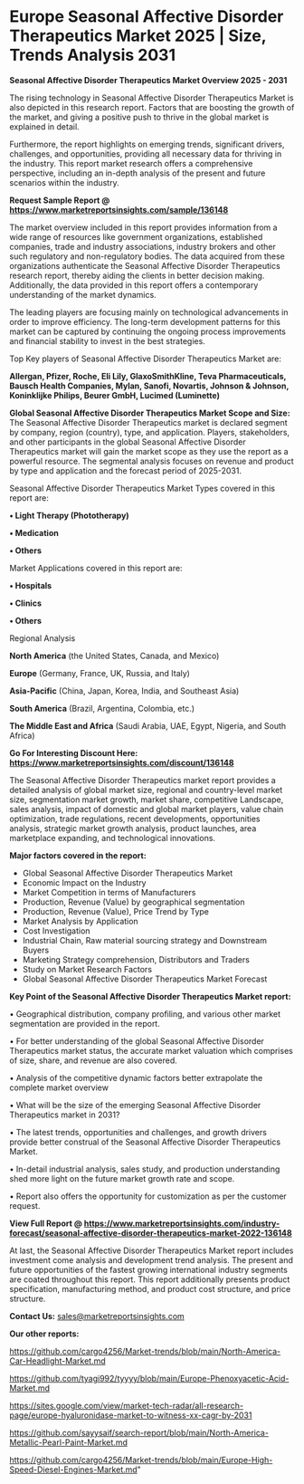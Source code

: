  # Europe Seasonal Affective Disorder Therapeutics Market 2025 | Size, Trends Analysis 2031

<Strong> Seasonal Affective Disorder Therapeutics Market Overview 2025 - 2031</strong>

The rising technology in Seasonal Affective Disorder Therapeutics Market is also depicted in this research report. Factors that are boosting the growth of the market, and giving a positive push to thrive in the global market is explained in detail.

Furthermore, the report highlights on emerging trends, significant drivers, challenges, and opportunities, providing all necessary data for thriving in the industry. This report market research offers a comprehensive perspective, including an in-depth analysis of the present and future scenarios within the industry.

<strong>Request Sample Report @ <a href=https://www.marketreportsinsights.com/sample/136148>https://www.marketreportsinsights.com/sample/136148</a></strong>

The market overview included in this report provides information from a wide range of resources like government organizations, established companies, trade and industry associations, industry brokers and other such regulatory and non-regulatory bodies. The data acquired from these organizations authenticate the Seasonal Affective Disorder Therapeutics research report, thereby aiding the clients in better decision making. Additionally, the data provided in this report offers a contemporary understanding of the market dynamics.

The leading players are focusing mainly on technological advancements in order to improve efficiency. The long-term development patterns for this market can be captured by continuing the ongoing process improvements and financial stability to invest in the best strategies.

Top Key players of Seasonal Affective Disorder Therapeutics Market are:

<strong>Allergan, Pfizer, Roche, Eli Lily, GlaxoSmithKline, Teva Pharmaceuticals, Bausch Health Companies, Mylan, Sanofi, Novartis, Johnson & Johnson, Koninklijke Philips, Beurer GmbH, Lucimed (Luminette)</strong>

<strong><b>Global Seasonal Affective Disorder Therapeutics Market Scope and Size:</b></strong>
The Seasonal Affective Disorder Therapeutics market is declared segment by company, region (country), type, and application. Players, stakeholders, and other participants in the global Seasonal Affective Disorder Therapeutics market will gain the market scope as they use the report as a powerful resource. The segmental analysis focuses on revenue and product by type and application and the forecast period of 2025-2031.

Seasonal Affective Disorder Therapeutics Market Types covered in this report are:

<strong>• Light Therapy (Phototherapy)

• Medication

• Others</strong>

Market Applications covered in this report are:

<strong>• Hospitals

• Clinics

• Others</strong> 

Regional Analysis

<strong>North America</strong> (the United States, Canada, and Mexico)

<strong>Europe</strong> (Germany, France, UK, Russia, and Italy)

<strong>Asia-Pacific</strong> (China, Japan, Korea, India, and Southeast Asia)

<strong>South America</strong> (Brazil, Argentina, Colombia, etc.)

<strong>The Middle East and Africa</strong> (Saudi Arabia, UAE, Egypt, Nigeria, and South Africa)

<strong>Go For Interesting Discount Here: <a href=https://www.marketreportsinsights.com/discount/136148>https://www.marketreportsinsights.com/discount/136148</a></strong>

The Seasonal Affective Disorder Therapeutics market report provides a detailed analysis of global market size, regional and country-level market size, segmentation market growth, market share, competitive Landscape, sales analysis, impact of domestic and global market players, value chain optimization, trade regulations, recent developments, opportunities analysis, strategic market growth analysis, product launches, area marketplace expanding, and technological innovations.

<strong><b>Major factors covered in the report:</b></strong>
<ul>
  <li>Global Seasonal Affective Disorder Therapeutics Market </li>
  <li>Economic Impact on the Industry</li>
  <li>Market Competition in terms of Manufacturers</li>
  <li>Production, Revenue (Value) by geographical segmentation</li>
  <li>Production, Revenue (Value), Price Trend by Type</li>
  <li>Market Analysis by Application</li>
  <li>Cost Investigation</li>
  <li>Industrial Chain, Raw material sourcing strategy and Downstream Buyers</li>
  <li>Marketing Strategy comprehension, Distributors and Traders</li>
  <li>Study on Market Research Factors</li>
  <li>Global Seasonal Affective Disorder Therapeutics Market Forecast</li>
</ul>

<strong><b>Key Point of the Seasonal Affective Disorder Therapeutics Market report:</b></strong>

• Geographical distribution, company profiling, and various other market segmentation are provided in the report.

• For better understanding of the global Seasonal Affective Disorder Therapeutics market status, the accurate market valuation which comprises of size, share, and revenue are also covered.

• Analysis of the competitive dynamic factors better extrapolate the complete market overview

• What will be the size of the emerging Seasonal Affective Disorder Therapeutics market in 2031?

• The latest trends, opportunities and challenges, and growth drivers provide better construal of the Seasonal Affective Disorder Therapeutics Market.

• In-detail industrial analysis, sales study, and production understanding shed more light on the future market growth rate and scope.

• Report also offers the opportunity for customization as per the customer request.

<strong><b>View Full Report @ <a href=https://www.marketreportsinsights.com/industry-forecast/seasonal-affective-disorder-therapeutics-market-2022-136148>https://www.marketreportsinsights.com/industry-forecast/seasonal-affective-disorder-therapeutics-market-2022-136148</a></b></strong>


At last, the Seasonal Affective Disorder Therapeutics Market report includes investment come analysis and development trend analysis. The present and future opportunities of the fastest growing international industry segments are coated throughout this report. This report additionally presents product specification, manufacturing method, and product cost structure, and price structure.

<strong>Contact Us:</strong>
sales@marketreportsinsights.com

<strong>Our other reports:</strong>

<a href=https://github.com/cargo4256/Market-trends/blob/main/North-America-Car-Headlight-Market.md>https://github.com/cargo4256/Market-trends/blob/main/North-America-Car-Headlight-Market.md</a>

<a href=https://github.com/tyagi992/tyyyy/blob/main/Europe-Phenoxyacetic-Acid-Market.md>https://github.com/tyagi992/tyyyy/blob/main/Europe-Phenoxyacetic-Acid-Market.md</a>

<a href=https://sites.google.com/view/market-tech-radar/all-research-page/europe-hyaluronidase-market-to-witness-xx-cagr-by-2031>https://sites.google.com/view/market-tech-radar/all-research-page/europe-hyaluronidase-market-to-witness-xx-cagr-by-2031</a>

<a href=https://github.com/sayysaif/search-report/blob/main/North-America-Metallic-Pearl-Paint-Market.md>https://github.com/sayysaif/search-report/blob/main/North-America-Metallic-Pearl-Paint-Market.md</a>

<a href=https://github.com/cargo4256/Market-trends/blob/main/Europe-High-Speed-Diesel-Engines-Market.md>https://github.com/cargo4256/Market-trends/blob/main/Europe-High-Speed-Diesel-Engines-Market.md</a>"
